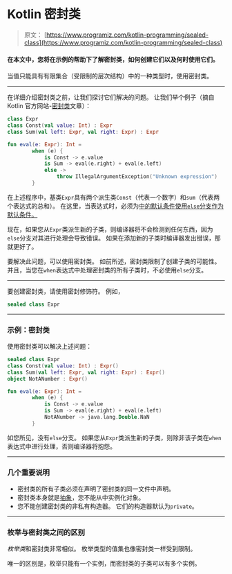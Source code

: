 # Kotlin 密封类

> 原文： [https://www.programiz.com/kotlin-programming/sealed-class](https://www.programiz.com/kotlin-programming/sealed-class)

#### 在本文中，您将在示例的帮助下了解密封类，如何创建它们以及何时使用它们。

当值只能具有有限集合（受限制的层次结构）中的一种类型时，使用密封类。

* * *

在详细介绍密封类之前，让我们探讨它们解决的问题。 让我们举个例子（摘自 Kotlin 官方网站-[密封类](https://kotlinlang.org/docs/reference/sealed-classes.html)文章）：

```kt
class Expr
class Const(val value: Int) : Expr
class Sum(val left: Expr, val right: Expr) : Expr

fun eval(e: Expr): Int =
        when (e) {
            is Const -> e.value
            is Sum -> eval(e.right) + eval(e.left)
            else ->
                throw IllegalArgumentException("Unknown expression")
        }
```

在上述程序中，基类`Expr`具有两个派生类`Const`（代表一个数字）和`sum`（代表两个表达式的总和）。 在这里，当表达式时，必须为[中的默认条件使用`else`分支作为默认条件。](/kotlin-programming/when-expression "Kotlin when expression")

现在，如果您从`Expr`类派生新的子类，则编译器将不会检测到任何东西，因为`else`分支对其进行处理会导致错误。 如果在添加新的子类时编译器发出错误，那就更好了。

要解决此问题，可以使用密封类。 如前所述，密封类限制了创建子类​​的可能性。 并且，当您在`when`表达式中处理密封类的所有子类时，不必使用`else`分支。

* * *

要创建密封类，请使用密封修饰符。 例如，

```kt
sealed class Expr
```

* * *

### 示例：密封类

使用密封类可以解决上述问题：

```kt
sealed class Expr
class Const(val value: Int) : Expr()
class Sum(val left: Expr, val right: Expr) : Expr()
object NotANumber : Expr()

fun eval(e: Expr): Int =
        when (e) {
            is Const -> e.value
            is Sum -> eval(e.right) + eval(e.left)
            NotANumber -> java.lang.Double.NaN
        }

```

如您所见，没有`else`分支。 如果您从`Expr`类派生新的子类，则除非该子类在`when`表达式中进行处理，否则编译器将抱怨。

* * *

### 几个重要说明

*   密封类的所有子类必须在声明了密封类的同一文件中声明。
*   密封类本身就是[抽象](https://www.programiz.com/kotlin-programming/abstract-class "Kotlin Abstract class")，您不能从中实例化对象。
*   您不能创建密封类的非私有构造器。 它们的构造器默认为`private`。

* * *

### 枚举与密封类之间的区别

*枚举类*和密封类非常相似。 枚举类型的值集也像密封类一样受到限制。

唯一的区别是，枚举只能有一个实例，而密封类的子类可以有多个实例。